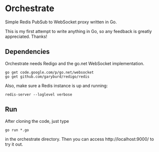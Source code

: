 Orchestrate
===========

Simple Redis PubSub to WebSocket proxy written in Go.

This is my first attempt to write anything in Go, so any feedback is greatly appreciated. Thanks!


Dependencies
------------

Orchestrate needs Redigo and the go.net WebSocket implementation.

    go get code.google.com/p/go.net/websocket
	go get github.com/garyburd/redigo/redis

Also, make sure a Redis instance is up and running:

    redis-server --loglevel verbose


Run
---

After cloning the code, just type

    go run *.go

in the orchestrate directory. Then you can access http://localhost:9000/ to try it out.
